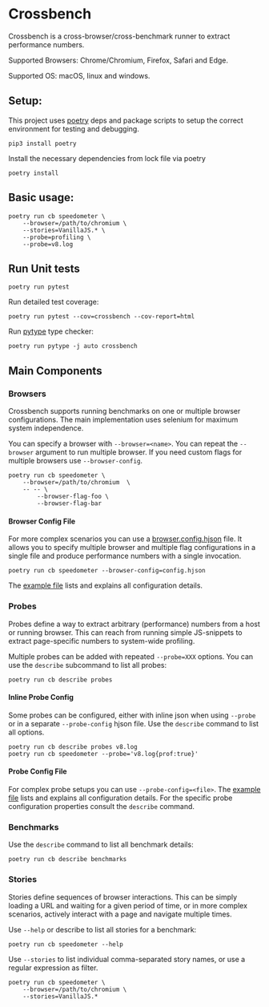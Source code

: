 # Crossbench

Crossbench is a cross-browser/cross-benchmark runner to extract performance
numbers.

Supported Browsers: Chrome/Chromium, Firefox, Safari and Edge.

Supported OS: macOS, linux and windows.

## Setup:
This project uses [poetry](https://python-poetry.org/) deps and package scripts
to setup the correct environment for testing and debugging.

```
pip3 install poetry
```

Install the necessary dependencies from lock file via poetry

```
poetry install
```


## Basic usage:

```
poetry run cb speedometer \
    --browser=/path/to/chromium \
    --stories=VanillaJS.* \
    --probe=profiling \
    --probe=v8.log
```

## Run Unit tests
```
poetry run pytest
```

Run detailed test coverage:
```
poetry run pytest --cov=crossbench --cov-report=html
```

Run [pytype](https://github.com/google/pytype) type checker:
```
poetry run pytype -j auto crossbench
```


## Main Components

### Browsers
Crossbench supports running benchmarks on one or multiple browser configurations.
The main implementation uses selenium for maximum system independence.

You can specify a browser with `--browser=<name>`. You can repeat the 
`--browser` argument to run multiple browser. If you need custom flags for
multiple browsers use `--browser-config`.

```
poetry run cb speedometer \
    --browser=/path/to/chromium  \
    -- -- \
        --browser-flag-foo \
        --browser-flag-bar
```

#### Browser Config File
For more complex scenarios you can use a
[browser.config.hjson](config/browser.config.example.hjson) file.
It allows you to specify multiple browser and multiple flag configurations in
a single file and produce performance numbers with a single invocation.

```
poetry run cb speedometer --browser-config=config.hjson
```

The [example file](config/browser.config.example.hjson) lists and explains all
configuration details.

### Probes
Probes define a way to extract arbitrary (performance) numbers from a
host or running browser. This can reach from running simple JS-snippets to
extract page-specific numbers to system-wide profiling.

Multiple probes can be added with repeated `--probe=XXX` options.
You can use the `describe` subcommand to list all probes:

```
poetry run cb describe probes
```

#### Inline Probe Config
Some probes can be configured, either with inline json when using `--probe` or
in a separate `--probe-config` hjson file. Use the `describe` command to list
all options.

```
poetry run cb describe probes v8.log
poetry run cb speedometer --probe='v8.log{prof:true}'
```

#### Probe Config File
For complex probe setups you can use `--probe-config=<file>`.
The [example file](config/probe.config.example.hjson) lists and explains all
configuration details. For the specific probe configuration properties consult
the `describe` command.

### Benchmarks
Use the `describe` command to list all benchmark details:

```
poetry run cb describe benchmarks
```

### Stories
Stories define sequences of browser interactions. This can be simply
loading a URL and waiting for a given period of time, or in more complex
scenarios, actively interact with a page and navigate multiple times.

Use `--help` or describe to list all stories for a benchmark:

```
poetry run cb speedometer --help
```

Use `--stories` to list individual comma-separated story names, or use a
regular expression as filter.

```
poetry run cb speedometer \
    --browser=/path/to/chromium \
    --stories=VanillaJS.*
```

